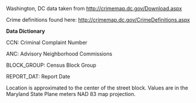 Washington, DC data taken from http://crimemap.dc.gov/Download.aspx

Crime definitions found here: http://crimemap.dc.gov/CrimeDefinitions.aspx

**Data Dictionary**

CCN: Criminal Complaint Number

ANC: Advisory Neighborhood Commissions

BLOCK_GROUP: Census Block Group

REPORT_DAT: Report Date

Location is approximated to the center of the street block. Values are in the Maryland State Plane meters NAD 83 map projection.
